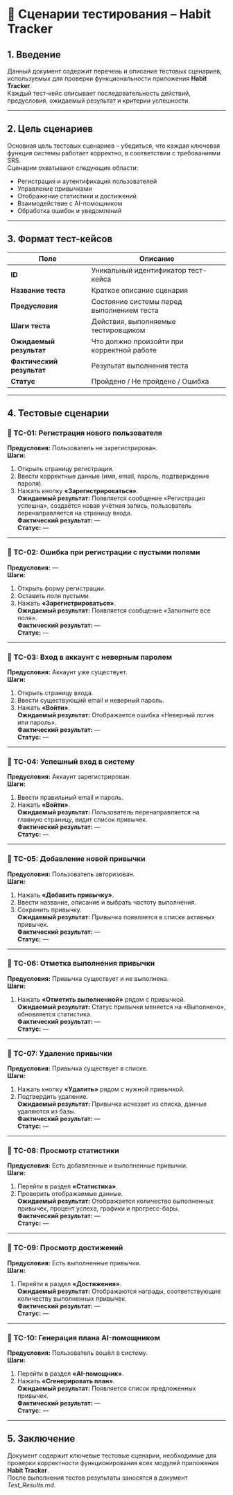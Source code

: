 # 🧪 Сценарии тестирования – Habit Tracker  

## 1. Введение  
Данный документ содержит перечень и описание тестовых сценариев, используемых для проверки функциональности приложения **Habit Tracker**.  
Каждый тест-кейс описывает последовательность действий, предусловия, ожидаемый результат и критерии успешности.  

---

## 2. Цель сценариев  
Основная цель тестовых сценариев – убедиться, что каждая ключевая функция системы работает корректно, в соответствии с требованиями SRS.  
Сценарии охватывают следующие области:
- Регистрация и аутентификация пользователей  
- Управление привычками  
- Отображение статистики и достижений  
- Взаимодействие с AI-помощником  
- Обработка ошибок и уведомлений  

---

## 3. Формат тест-кейсов  

| Поле | Описание |
|------|-----------|
| **ID** | Уникальный идентификатор тест-кейса |
| **Название теста** | Краткое описание сценария |
| **Предусловия** | Состояние системы перед выполнением теста |
| **Шаги теста** | Действия, выполняемые тестировщиком |
| **Ожидаемый результат** | Что должно произойти при корректной работе |
| **Фактический результат** | Результат выполнения теста |
| **Статус** | Пройдено / Не пройдено / Ошибка |

---

## 4. Тестовые сценарии  

### 🔹 TC-01: Регистрация нового пользователя  
**Предусловия:** Пользователь не зарегистрирован.  
**Шаги:**  
1. Открыть страницу регистрации.  
2. Ввести корректные данные (имя, email, пароль, подтверждение пароля).  
3. Нажать кнопку **«Зарегистрироваться»**.  
**Ожидаемый результат:** Появляется сообщение «Регистрация успешна», создаётся новая учётная запись, пользователь перенаправляется на страницу входа.  
**Фактический результат:** —  
**Статус:** —  

---

### 🔹 TC-02: Ошибка при регистрации с пустыми полями  
**Предусловия:** —  
**Шаги:**  
1. Открыть форму регистрации.  
2. Оставить поля пустыми.  
3. Нажать **«Зарегистрироваться»**.  
**Ожидаемый результат:** Появляется сообщение «Заполните все поля».  
**Фактический результат:** —  
**Статус:** —  

---

### 🔹 TC-03: Вход в аккаунт с неверным паролем  
**Предусловия:** Аккаунт уже существует.  
**Шаги:**  
1. Открыть страницу входа.  
2. Ввести существующий email и неверный пароль.  
3. Нажать **«Войти»**.  
**Ожидаемый результат:** Отображается ошибка «Неверный логин или пароль».  
**Фактический результат:** —  
**Статус:** —  

---

### 🔹 TC-04: Успешный вход в систему  
**Предусловия:** Аккаунт зарегистрирован.  
**Шаги:**  
1. Ввести правильный email и пароль.  
2. Нажать **«Войти»**.  
**Ожидаемый результат:** Пользователь перенаправляется на главную страницу, видит список привычек.  
**Фактический результат:** —  
**Статус:** —  

---

### 🔹 TC-05: Добавление новой привычки  
**Предусловия:** Пользователь авторизован.  
**Шаги:**  
1. Нажать **«Добавить привычку»**.  
2. Ввести название, описание и выбрать частоту выполнения.  
3. Сохранить привычку.  
**Ожидаемый результат:** Привычка появляется в списке активных привычек.  
**Фактический результат:** —  
**Статус:** —  

---

### 🔹 TC-06: Отметка выполнения привычки  
**Предусловия:** Привычка существует и не выполнена.  
**Шаги:**  
1. Нажать **«Отметить выполненной»** рядом с привычкой.  
**Ожидаемый результат:** Статус привычки меняется на «Выполнено», обновляется статистика.  
**Фактический результат:** —  
**Статус:** —  

---

### 🔹 TC-07: Удаление привычки  
**Предусловия:** Привычка существует в списке.  
**Шаги:**  
1. Нажать кнопку **«Удалить»** рядом с нужной привычкой.  
2. Подтвердить удаление.  
**Ожидаемый результат:** Привычка исчезает из списка, данные удаляются из базы.  
**Фактический результат:** —  
**Статус:** —  

---

### 🔹 TC-08: Просмотр статистики  
**Предусловия:** Есть добавленные и выполненные привычки.  
**Шаги:**  
1. Перейти в раздел **«Статистика»**.  
2. Проверить отображаемые данные.  
**Ожидаемый результат:** Отображается количество выполненных привычек, процент успеха, графики и прогресс-бары.  
**Фактический результат:** —  
**Статус:** —  

---

### 🔹 TC-09: Просмотр достижений  
**Предусловия:** Есть выполненные привычки.  
**Шаги:**  
1. Перейти в раздел **«Достижения»**.  
**Ожидаемый результат:** Отображаются награды, соответствующие количеству выполненных привычек.  
**Фактический результат:** —  
**Статус:** —  

---

### 🔹 TC-10: Генерация плана AI-помощником  
**Предусловия:** Пользователь вошёл в систему.  
**Шаги:**  
1. Перейти в раздел **«AI-помощник»**.  
2. Нажать **«Сгенерировать план»**.  
**Ожидаемый результат:** Появляется список предложенных привычек.  
**Фактический результат:** —  
**Статус:** —  

---

## 5. Заключение  
Документ содержит ключевые тестовые сценарии, необходимые для проверки корректности функционирования всех модулей приложения **Habit Tracker**.  
После выполнения тестов результаты заносятся в документ *Test_Results.md*.

